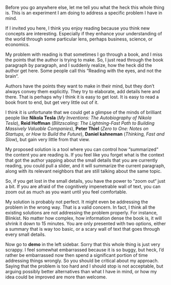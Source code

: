 Before you go anywhere else, let me tell you what the heck this whole thing is. This is an experiment I am doing to address a specific problem I have in mind.

If  I invited you here,  I think you enjoy reading because you think new concepts are interesting. Especially if they enhance your understanding of the world through some particular lens, perhaps business, science, or economics.

My problem with reading is that sometimes I go through a book, and I miss the points that the author is trying to make. So, I just read through the book paragraph by paragraph, and I suddenly realize, how the heck did the author get here. Some people call this “Reading with the eyes, and not the brain“.

Authors have the points they want to make in their mind, but they don’t always convey them explicitly. They try to elaborate, add details here and there. That is perhaps why I think it is easy to get lost. It is easy to read a book front to end, but get very little out of it.

I think it is unfortunate that we could get a glimpse of the minds of brilliant people like **Nikola Tesla** (*My Inventions: The Autobiography of Nikola Tesla*), **Reid Hoffman** (*Blitzscaling: The Lightning-Fast Path to Building Massively Valuable Companies*), **Peter Thiel** (*Zero to One: Notes on Startups, or How to Build the Future*), **Daniel kahneman** (*Thinking, Fast and Slow*), but gain very little from that view.

My proposed solution is a tool where you can control how “summarized“ the content you are reading is. If you feel like you forget what is the context that got the author yapping about the small details that you are currently reading, you could pull a slider, and it will summarize the current paragraph, along with its relevant neighbors that are still talking about the same topic.

So, if you get lost in the small details, you have the power to “zoom out“ just a bit. If you are afraid of the cognitively impenetrable wall of text, you can zoom out as much as you want until you feel comfortable.

My solution is probably not perfect. It might even be addressing the problem in the wrong way. That is a valid concern. In fact, I think all the existing solutions are not addressing the problem properly. For instance, Blinkist. No matter how complex, how information dense the book is, it will shrink it down to 15 minutes. You are only presented with two options, either a summary that is way too basic, or a scary wall of text that goes through every small details.

Now go to **demo** in the left sidebar. Sorry that this whole thing is just very scrappy. I feel somewhat embarrassed because it is so buggy, but heck, I’d rather be embarrassed now then spend a significant portion of time addressing things wrongly. So you should be critical about my approach. Saying that the problem is too hard and I should stop is not acceptable, but arguing  possibly better alternatives than what I have in mind, or how my idea could be improved are more than welcome.